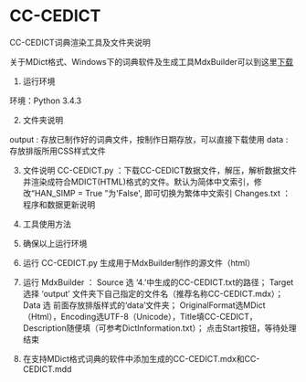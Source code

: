 ﻿# CC-CEDICT

CC-CEDICT词典渲染工具及文件夹说明

关于MDict格式、Windows下的词典软件及生成工具MdxBuilder可以到这里[下载](http://www.octopus-studio.com/download.cn.htm)

1. 运行环境

环境：Python 3.4.3

2. 文件夹说明

output  : 存放已制作好的词典文件，按制作日期存放，可以直接下载使用
data    : 存放排版所用CSS样式文件

3. 文件说明
CC-CEDICT.py  ：下载CC-CEDICT数据文件，解压，解析数据文件并渲染成符合MDICT(HTML)格式的文件。默认为简体中文索引，修改“HAN_SIMP = True ”为'False', 即可切换为繁体中文索引
Changes.txt     ：程序和数据更新说明

4. 工具使用方法
  1. 确保以上运行环境
  2. 运行 CC-CEDICT.py 生成用于MdxBuilder制作的源文件（html）
  3. 运行 MdxBuilder ：
    Source 选 ‘4.’中生成的CC-CEDICT.txt的路径；
    Target 选择 ‘output’ 文件夹下自己指定的文件名（推荐名称CC-CEDICT.mdx）；
    Data 选 前面存放排版样式的‘data’文件夹；
    OriginalFormat选MDict（Html），Encoding选UTF-8（Unicode），Title填CC-CEDICT，Description随便填（可参考DictInformation.txt）；
    点击Start按钮，等待处理结束  

5. 在支持MDict格式词典的软件中添加生成的CC-CEDICT.mdx和CC-CEDICT.mdd

